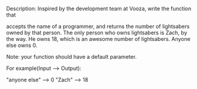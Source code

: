 Description:
Inspired by the development team at Vooza, write the function that

accepts the name of a programmer, and
returns the number of lightsabers owned by that person.
The only person who owns lightsabers is Zach, by the way. He owns 18, which is an awesome number of lightsabers. Anyone else owns 0.

Note: your function should have a default parameter.

For example(Input --> Output):

"anyone else" --> 0
"Zach" --> 18
